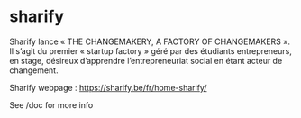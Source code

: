 # sharify

Sharify lance « THE CHANGEMAKERY, A FACTORY OF CHANGEMAKERS ». Il s’agit du premier « startup factory » géré par des étudiants entrepreneurs, en stage, désireux d’apprendre l’entrepreneuriat social en étant acteur de changement.

Sharify webpage : https://sharify.be/fr/home-sharify/

See /doc for more info
